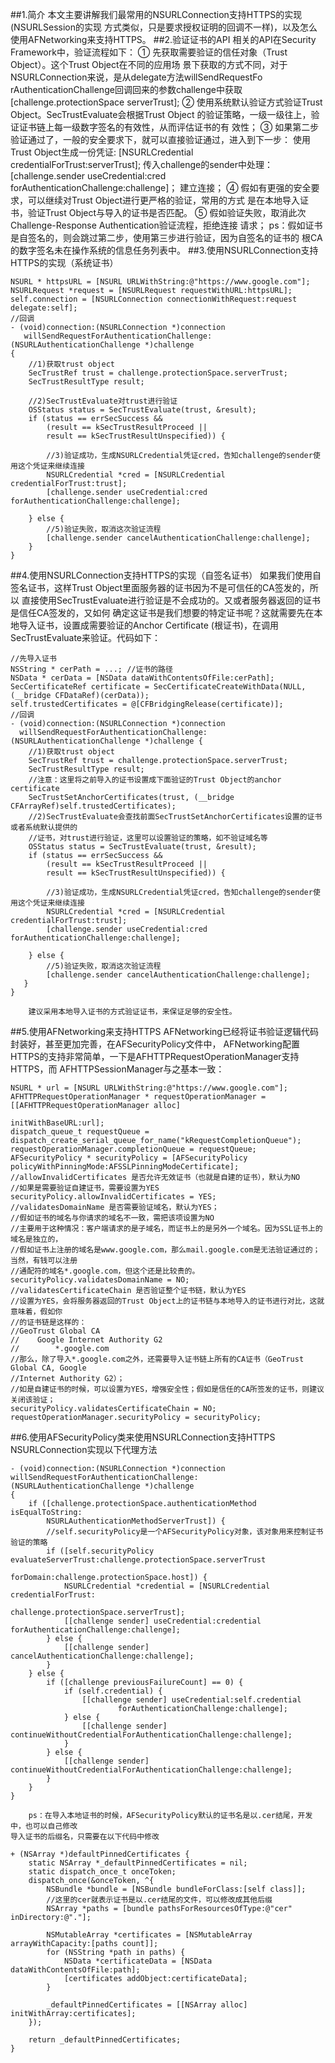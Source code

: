 ##1.简介
        本文主要讲解我们最常用的NSURLConnection支持HTTPS的实现(NSURLSession的实现
    方式类似，只是要求授权证明的回调不一样)，以及怎么使用AFNetworking来支持HTTPS。
##2.验证证书的API
        相关的API在Security Framework中，验证流程如下：
        ① 先获取需要验证的信任对象（Trust Object）。这个Trust Object在不同的应用场
    景下获取的方式不同，对于NSURLConnection来说，是从delegate方法willSendRequestFo
    rAuthenticationChallenge回调回来的参数challenge中获取
            [challenge.protectionSpace serverTrust];
        ② 使用系统默认验证方式验证Trust Object。SecTrustEvaluate会根据Trust Object
    的验证策略，一级一级往上，验证证书链上每一级数字签名的有效性，从而评估证书的有
    效性；
        ③ 如果第二步验证通过了，一般的安全要求下，就可以直接验证通过，进入到下一步：
    使用Trust Object生成一份凭证:
        [NSURLCredential credentialForTrust:serverTrust];
    传入challenge的sender中处理：
        [challenge.sender useCredential:cred forAuthenticationChallenge:challenge]；
    建立连接；
        ④ 假如有更强的安全要求，可以继续对Trust Object进行更严格的验证，常用的方式
    是在本地导入证书，验证Trust Object与导入的证书是否匹配。
        ⑤ 假如验证失败，取消此次Challenge-Response Authentication验证流程，拒绝连接
    请求；
    ps：假如证书是自签名的，则会跳过第二步，使用第三步进行验证，因为自签名的证书的
    根CA的数字签名未在操作系统的信息任务列表中。
##3.使用NSURLConnection支持HTTPS的实现（系统证书）
```
NSURL * httpsURL = [NSURL URLWithString:@"https://www.google.com"];
NSURLRequest *request = [NSURLRequest requestWithURL:httpsURL];
self.connection = [NSURLConnection connectionWithRequest:request delegate:self];
//回调
- (void)connection:(NSURLConnection *)connection 
   willSendRequestForAuthenticationChallenge:(NSURLAuthenticationChallenge *)challenge 
{
    //1)获取trust object
    SecTrustRef trust = challenge.protectionSpace.serverTrust;
    SecTrustResultType result;
     
    //2)SecTrustEvaluate对trust进行验证
    OSStatus status = SecTrustEvaluate(trust, &result);
    if (status == errSecSuccess &&
        (result == kSecTrustResultProceed ||
        result == kSecTrustResultUnspecified)) {
         
        //3)验证成功，生成NSURLCredential凭证cred，告知challenge的sender使用这个凭证来继续连接
        NSURLCredential *cred = [NSURLCredential credentialForTrust:trust];
        [challenge.sender useCredential:cred forAuthenticationChallenge:challenge];
         
    } else {
        //5)验证失败，取消这次验证流程
        [challenge.sender cancelAuthenticationChallenge:challenge];
    }
}
```
##4.使用NSURLConnection支持HTTPS的实现（自签名证书）
        如果我们使用自签名证书，这样Trust Object里面服务器的证书因为不是可信任的CA签发的，所以
    直接使用SecTrustEvaluate进行验证是不会成功的。又或者服务器返回的证书是信任CA签发的，又如何
    确定这证书是我们想要的特定证书呢？这就需要先在本地导入证书，设置成需要验证的Anchor Certificate
    (根证书)，在调用SecTrustEvaluate来验证。代码如下：
```
//先导入证书
NSString * cerPath = ...; //证书的路径
NSData * cerData = [NSData dataWithContentsOfFile:cerPath];
SecCertificateRef certificate = SecCertificateCreateWithData(NULL, (__bridge CFDataRef)(cerData));
self.trustedCertificates = @[CFBridgingRelease(certificate)];
//回调
- (void)connection:(NSURLConnection *)connection 
  willSendRequestForAuthenticationChallenge:(NSURLAuthenticationChallenge *)challenge {
    //1)获取trust object
    SecTrustRef trust = challenge.protectionSpace.serverTrust;
    SecTrustResultType result;
    //注意：这里将之前导入的证书设置成下面验证的Trust Object的anchor certificate
    SecTrustSetAnchorCertificates(trust, (__bridge CFArrayRef)self.trustedCertificates);
    //2)SecTrustEvaluate会查找前面SecTrustSetAnchorCertificates设置的证书或者系统默认提供的
    //证书，对trust进行验证，这里可以设置验证的策略，如不验证域名等
    OSStatus status = SecTrustEvaluate(trust, &result);
    if (status == errSecSuccess &&
        (result == kSecTrustResultProceed ||
        result == kSecTrustResultUnspecified)) {
         
        //3)验证成功，生成NSURLCredential凭证cred，告知challenge的sender使用这个凭证来继续连接
        NSURLCredential *cred = [NSURLCredential credentialForTrust:trust];
        [challenge.sender useCredential:cred forAuthenticationChallenge:challenge];
         
    } else {
        //5)验证失败，取消这次验证流程
        [challenge.sender cancelAuthenticationChallenge:challenge];
   }
}
```
        建议采用本地导入证书的方式验证证书，来保证足够的安全性。
##5.使用AFNetworking来支持HTTPS
        AFNetworking已经将证书验证逻辑代码封装好，甚至更加完善，在AFSecurityPolicy文件中，
    AFNetworking配置HTTPS的支持非常简单，一下是AFHTTPRequestOperationManager支持HTTPS，而
    AFHTTPSessionManager与之基本一致：
```
NSURL * url = [NSURL URLWithString:@"https://www.google.com"];
AFHTTPRequestOperationManager * requestOperationManager = [[AFHTTPRequestOperationManager alloc] 
                                                          initWithBaseURL:url];
dispatch_queue_t requestQueue = dispatch_create_serial_queue_for_name("kRequestCompletionQueue");
requestOperationManager.completionQueue = requestQueue;
AFSecurityPolicy * securityPolicy = [AFSecurityPolicy policyWithPinningMode:AFSSLPinningModeCertificate];
//allowInvalidCertificates 是否允许无效证书（也就是自建的证书），默认为NO
//如果是需要验证自建证书，需要设置为YES
securityPolicy.allowInvalidCertificates = YES;
//validatesDomainName 是否需要验证域名，默认为YES；
//假如证书的域名与你请求的域名不一致，需把该项设置为NO
//主要用于这种情况：客户端请求的是子域名，而证书上的是另外一个域名。因为SSL证书上的域名是独立的，
//假如证书上注册的域名是www.google.com，那么mail.google.com是无法验证通过的；当然，有钱可以注册
//通配符的域名*.google.com，但这个还是比较贵的。
securityPolicy.validatesDomainName = NO;
//validatesCertificateChain 是否验证整个证书链，默认为YES
//设置为YES，会将服务器返回的Trust Object上的证书链与本地导入的证书进行对比，这就意味着，假如你
//的证书链是这样的：
//GeoTrust Global CA 
//    Google Internet Authority G2
//        *.google.com
//那么，除了导入*.google.com之外，还需要导入证书链上所有的CA证书（GeoTrust Global CA, Google 
//Internet Authority G2）；
//如是自建证书的时候，可以设置为YES，增强安全性；假如是信任的CA所签发的证书，则建议关闭该验证；
securityPolicy.validatesCertificateChain = NO;
requestOperationManager.securityPolicy = securityPolicy;
```
##6.使用AFSecurityPolicy类来使用NSURLConnection支持HTTPS
        NSURLConnection实现以下代理方法
```
- (void)connection:(NSURLConnection *)connection
willSendRequestForAuthenticationChallenge:(NSURLAuthenticationChallenge *)challenge
{
    if ([challenge.protectionSpace.authenticationMethod isEqualToString:
        NSURLAuthenticationMethodServerTrust]) {
        //self.securityPolicy是一个AFSecurityPolicy对象，该对象用来控制证书验证的策略
        if ([self.securityPolicy evaluateServerTrust:challenge.protectionSpace.serverTrust 
                                        forDomain:challenge.protectionSpace.host]) {
            NSURLCredential *credential = [NSURLCredential credentialForTrust:
                                                challenge.protectionSpace.serverTrust];
            [[challenge sender] useCredential:credential forAuthenticationChallenge:challenge];
        } else {
            [[challenge sender] cancelAuthenticationChallenge:challenge];
        }
    } else {
        if ([challenge previousFailureCount] == 0) {
            if (self.credential) {
                [[challenge sender] useCredential:self.credential 
                        forAuthenticationChallenge:challenge];
            } else {
                [[challenge sender] continueWithoutCredentialForAuthenticationChallenge:challenge];
            }
        } else {
            [[challenge sender] continueWithoutCredentialForAuthenticationChallenge:challenge];
        }
    }
}
```
        ps：在导入本地证书的时候，AFSecurityPolicy默认的证书名是以.cer结尾，开发中，也可以自己修改
    导入证书的后缀名，只需要在以下代码中修改
```
+ (NSArray *)defaultPinnedCertificates {
    static NSArray *_defaultPinnedCertificates = nil;
    static dispatch_once_t onceToken;
    dispatch_once(&onceToken, ^{
        NSBundle *bundle = [NSBundle bundleForClass:[self class]];
        //这里的cer就表示证书是以.cer结尾的文件，可以修改成其他后缀
        NSArray *paths = [bundle pathsForResourcesOfType:@"cer" inDirectory:@"."];

        NSMutableArray *certificates = [NSMutableArray arrayWithCapacity:[paths count]];
        for (NSString *path in paths) {
            NSData *certificateData = [NSData dataWithContentsOfFile:path];
            [certificates addObject:certificateData];
        }

        _defaultPinnedCertificates = [[NSArray alloc] initWithArray:certificates];
    });

    return _defaultPinnedCertificates;
}
```
        
